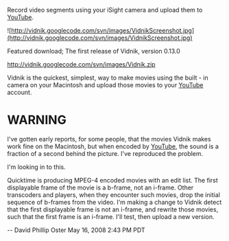 Record video segments using your iSight camera and upload them to [YouTube](http://www.YouTube.com).


![http://vidnik.googlecode.com/svn/images/VidnikScreenshot.jpg](http://vidnik.googlecode.com/svn/images/VidnikScreenshot.jpg)


Featured download; The first release of Vidnik, version 0.13.0

http://vidnik.googlecode.com/svn/images/Vidnik.zip

Vidnik is the quickest, simplest, way to make movies using the built - in camera on your Macintosh and upload those movies to your [YouTube](http://www.YouTube.com) account.

# WARNING #

I've gotten early reports, for some people, that the movies Vidnik makes work fine on the Macintosh, but when encoded by [YouTube](http://youtube.com), the sound is a fraction of a second behind the picture. I've reproduced the problem.

I'm looking in to this.

Quicktime is producing MPEG-4 encoded movies with an edit list. The first displayable frame of the movie is a  b-frame, not an i-frame. Other transcoders and players, when they encounter such movies, drop the initial sequence of b-frames from the video. I'm making a change to Vidnik detect that the first displayable frame is not an i-frame, and rewrite those movies, such that the first frame is an i-frame. I'll test, then upload a new version.

-- David Phillip Oster May 16, 2008 2:43 PM PDT
